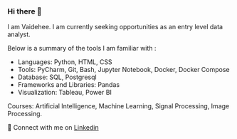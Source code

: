 ### Hi there 👋

I am Vaidehee. I am currently seeking opportunities as an entry level data analyst.

Below is a summary of the tools I am familiar with :

- Languages: Python, HTML, CSS
- Tools: PyCharm, Git, Bash, Jupyter Notebook, Docker, Docker Compose
- Database: SQL, Postgresql
- Frameworks and Libraries: Pandas
- Visualization: Tableau, Power BI

Courses: Artificial Intelligence, Machine Learning, Signal Processing, Image Processing. 

💬 Connect with me on [Linkedin](https://www.linkedin.com/in/vaidehee-bhise-2597bb119/)

